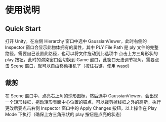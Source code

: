# 使用说明
## Quick Start
打开 Unity，在左侧 Hierarchy 窗口中选中 GaussianViewer，此时右侧的 Inspector 窗口会显示此物体拥有的属性，其中 PLY File Path 是 ply 文件的完整路径，需要自己设置此路径，也可以将文件拖动到此选项中
点击上方三角形状的 play 按钮，此时的渲染窗口会切换到 Game 窗口，此窗口无法调节视角，需要点击 Scene 窗口，就可以自由移动相机了（按住右键，使用 wasd）

## 裁剪
在 Scene 窗口中，点亮右上角的球形图标，然后选中 GaussianViewer，会出现一个矩形线框，拖动矩形表面中心位置的锚点，可以裁剪掉线框之外的高斯，执行更改后要点击右侧 Inspector 窗口中的 Apply Changes 按钮，以上操作在 Play Mode 下执行（确保上方三角形状的 play 按钮是点亮的状态）